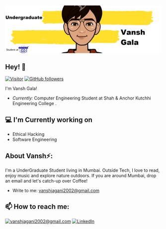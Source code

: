 ![Vansh Gala Banner Image](./banner.png)

<h2>Hey! 👋</h2>

[![Visitor](https://visitor-badge.laobi.icu/badge?page_id=Vansh-829.Vansh-829)](https://github.com/Vansh-829) [![GitHub followers](https://img.shields.io/github/followers/Vansh-829.svg?style=social&label=Follow)](https://github.com/Vansh-829?tab=followers)

I'm Vansh Gala! 
- <i>Currently:</i> Computer Engineering Student at Shah & Anchor Kutchhi Engineering College . 
<!-- - <i>Previously:</i> Full Stack Software Engineer at Zoho Corporation. -->

<h2>💻 I'm Currently working on</h2>

- Ethical Hacking
- Software Engineering


<!-- __Check out my GitHub repository:__

<div>
  <p>
    <a href="#">
      <img src="#" />
    </a>
    <a href="#">
      <img src="#" />
    </a>
  </p>
</div>

<h2>👀 Stats</h2> -->

<div>
<!--   <p align="center">
    <b><em>Now listening to:</em></b> <br/>
    <img src="https://spotify-github-profile.vercel.app/api/view?uid=lakshmanan.meiyappan&cover_image=true&theme=novatorem" alt="Now Listenting to" />
  </p> -->
  
  <p align="center">
  <!-- <b><em>GitHub Stats:</em></b> <br/>
    <img src="https://github-readme-streak-stats.herokuapp.com/?user=laxmena" alt="GitHub Stats" /> <br/><br/>
  <b><em>Programming activity (Last 7 days):</em></b> <br/>
    <img src="https://github-readme-stats.vercel.app/api/wakatime?username=laxmena" alt="WakaTime" /> -->
  </p>
</div>

<h2> About Vansh⚡:</h2>

I'm a UnderGraduate Student living in Mumbai. Outside Tech, I love to read, enjoy music and explore nature outdoors. If you are around Mumbai, drop an email and let's catch-up over Coffee!
 
<!-- - Check out my Blog: [https://laxmena.com](https://laxmena.com) -->
<!-- - Know more about me: [About Laxmena](https://laxmena.com/pages/about) -->
- Write to me: [vanshjagani2002@gmail.com](mailto:vanshjagani2002@gmail.com)

<h2>📫 How to reach me:</h2>

<a href="mailto:vanshjagani2002@gmail.com">![vanshjagani2002@gmail.com](https://img.shields.io/badge/Gmail-D14836?style=for-the-badge&logo=gmail&logoColor=white)</a> <a href="www.linkedin.com/in/vansh-gala/">![LinkedIn](https://img.shields.io/badge/LinkedIn-0077B5?style=for-the-badge&logo=linkedin&logoColor=white)</a>
